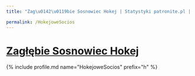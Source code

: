 ```yaml
---
title: "Zag\u0142\u0119bie Sosnowiec Hokej | Statystyki patronite.pl | Patromierz"

permalink: /HokejoweSocios
---
```


# [Zagłębie Sosnowiec Hokej](https://patronite.pl/HokejoweSocios)

{% include profile.md name="HokejoweSocios" prefix="h" %}
